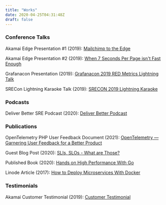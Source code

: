 ```yaml
---
title: "Works"
date: 2020-04-25T04:31:48Z
draft: false
---
```


### Conference Talks

Akamai Edge Presentation #1 (2019): [Mailchimp to the Edge](https://www.slideshare.net/BobStrecansky/mailchimp-to-the-edge-establishing-akamai-best-practices-at-mailchimp)

Akamai Edge Presentation #2 (2019): [When 7 Seconds Per Page isn't Fast Enough](https://www.slideshare.net/BobStrecansky/when-7-seconds-per-page-isnt-fast-enough-developer-focus-on-akamai-tooling)

Grafanacon Presentation (2019): [Grafanacon 2019 RED Metrics Lightning Talk](pdf/GrafanaCon-2019-RED-Metrics-Lightning-Talk.pdf)

SRECon Lightning Karaoke Talk (2019): [SRECON 2019 Lightning Karaoke](https://youtu.be/bQ62qI9IPP8?t=3762)

### Podcasts

Deliver Better SRE Podcast (2020): [Deliver Better Podcast](https://anchor.fm/deliver-better/episodes/Site-Reliability-Engineering---SREs-of-Past--Present--and-Future-efi282/a-a2g555b)

### Publications

OpenTelemetry PHP User Feedback Document (2021): [OpenTelemetry — Garnering User Feedback for a Better Product](https://medium.com/opentelemetry/opentelemetry-garnering-user-feedback-for-a-better-product-650b4433e805)

Guest Blog Post (2020): [SLIs, SLOs - What are Those?](https://www.deliver-better.com/post/introduction-to-site-reliability-engineering-slis-slos-what-are-those)

Published Book (2020): [Hands on High Performance With Go](https://www.amazon.com/Hands-High-Performance-performance-applications-ebook/dp/B08576P94D)
  
Linode Article (2017): [How to Deploy Microservices With Docker](https://www.linode.com/docs/applications/containers/deploying-microservices-with-docker/)

### Testimonials

Akamai Customer Testimonial (2019): [Customer Testimonial](https://www.akamai.com/us/en/our-customers/customer-stories-mailchimp.jsp)
